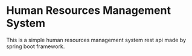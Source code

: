# Human Resources Management System
This is a simple human resources management system rest api made by spring boot framework.
